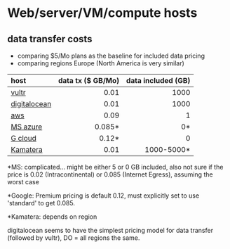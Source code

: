 # Web/server/VM/compute hosts

## data transfer costs

- comparing $5/Mo plans as the baseline for included data pricing
- comparing regions Europe (North America is very similar)

| host | data tx ($ GB/Mo) | data included (GB) |
| :- | -: | -: |
| [vultr](https://www.vultr.com/products/cloud-compute/#pricing) | 0.01 | 1000 |
| [digitalocean](https://www.digitalocean.com/pricing/) | 0.01 | 1000 |
| [aws](https://aws.amazon.com/ec2/pricing/on-demand/#Data_Transfer) | 0.09 | 1 | 
| [MS azure](https://azure.microsoft.com/en-us/pricing/details/bandwidth/) | 0.085* | 0* |
| [G cloud](https://cloud.google.com/vpc/network-pricing) | 0.12* | 0 |
| [Kamatera](https://www.kamatera.com/Products/250/Pricing) | 0.01 | 1000-5000* |

*MS: complicated... might be either 5 or 0 GB included, also not sure if the price is 0.02 (Intracontinental) or 0.085 (Internet Egress), assuming the worst case

*Google: Premium pricing is default 0.12, must explicitly set to use 'standard' to get 0.085.

*Kamatera: depends on region

digitalocean seems to have the simplest pricing model for data transfer (followed by vultr), DO = all regions the same.